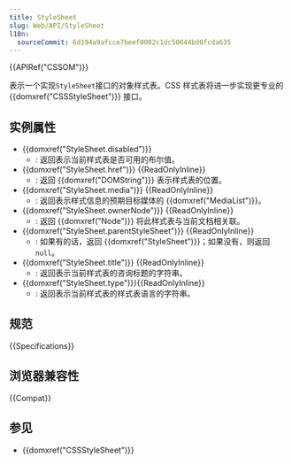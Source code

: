 ```yaml
---
title: StyleSheet
slug: Web/API/StyleSheet
l10n:
  sourceCommit: 6d194a9afcce7beef0082c1dc50644bd0fcda635
---
```


{{APIRef("CSSOM")}}

表示一个实现`StyleSheet`接口的对象样式表。CSS 样式表将进一步实现更专业的 {{domxref("CSSStyleSheet")}} 接口。

## 实例属性

- {{domxref("StyleSheet.disabled")}}
  - : 返回表示当前样式表是否可用的布尔值。
- {{domxref("StyleSheet.href")}} {{ReadOnlyInline}}
  - : 返回 {{domxref("DOMString")}} 表示样式表的位置。
- {{domxref("StyleSheet.media")}} {{ReadOnlyInline}}
  - : 返回表示样式信息的预期目标媒体的 {{domxref("MediaList")}}。
- {{domxref("StyleSheet.ownerNode")}} {{ReadOnlyInline}}
  - : 返回 {{domxref("Node")}} 将此样式表与当前文档相关联。
- {{domxref("StyleSheet.parentStyleSheet")}} {{ReadOnlyInline}}
  - : 如果有的话，返回 {{domxref("StyleSheet")}}；如果没有，则返回 `null`。
- {{domxref("StyleSheet.title")}} {{ReadOnlyInline}}
  - : 返回表示当前样式表的咨询标题的字符串。
- {{domxref("StyleSheet.type")}}{{ReadOnlyInline}}
  - : 返回表示当前样式表的样式表语言的字符串。

## 规范

{{Specifications}}

## 浏览器兼容性

{{Compat}}

## 参见

- {{domxref("CSSStyleSheet")}}
